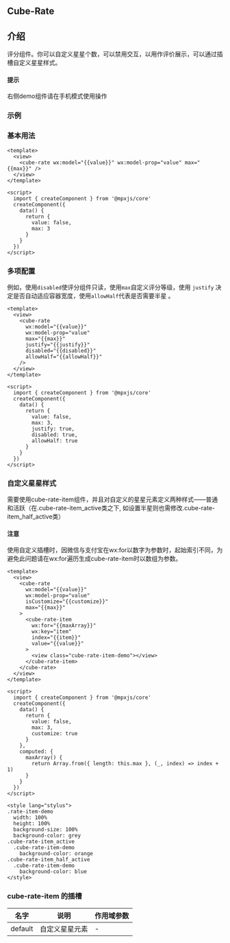 ## Cube-Rate

<card>

## 介绍

评分组件。你可以自定义星星个数，可以禁用交互，以用作评价展示，可以通过插槽自定义星星样式。

#### 提示

右侧demo组件请在手机模式使用操作

</card>

### 示例

<card>

### 基本用法

<collapse-wrapper>

```vue
<template>
  <view>
    <cube-rate wx:model="{{value}}" wx:model-prop="value" max="{{max}}" />
  </view>
</template>

<script>
  import { createComponent } from '@mpxjs/core'
  createComponent({
    data() {
      return {
        value: false,
        max: 3
      }
    }
  })
</script>
```
</collapse-wrapper>


</card>

<card>

### 多项配置

例如，使用`disabled`使评分组件只读，使用`max`自定义评分等级，使用 `justify` 决定是否自动适应容器宽度，使用`allowHalf`代表是否需要半星 。

<collapse-wrapper>

```vue
<template>
  <view>
    <cube-rate
      wx:model="{{value}}"
      wx:model-prop="value"
      max="{{max}}"
      justify="{{justify}}"
      disabled="{{disabled}}"
      allowHalf="{{allowHalf}}"
    />
  </view>
</template>

<script>
  import { createComponent } from '@mpxjs/core'
  createComponent({
    data() {
      return {
        value: false,
        max: 3,
        justify: true,
        disabled: true,
        allowHalf: true
      }
    }
  })
</script>
```
</collapse-wrapper>


</card>

<card>

### 自定义星星样式

需要使用cube-rate-item组件，并且对自定义的星星元素定义两种样式——普通和活跃（在.cube-rate-item_active类之下, 如设置半星则也需修改.cube-rate-item_half_active类）
#### 注意
使用自定义插槽时，因微信与支付宝在wx:for以数字为参数时，起始索引不同，为避免此问题请在wx:for遍历生成cube-rate-item时以数组为参数。

<collapse-wrapper>

```vue
<template>
  <view>
    <cube-rate
      wx:model="{{value}}"
      wx:model-prop="value"
      isCustomize="{{customize}}"
      max="{{max}}"
    >
      <cube-rate-item
        wx:for="{{maxArray}}"
        wx:key="item"
        index="{{item}}"
        value="{{value}}"
      >
        <view class="cube-rate-item-demo"></view>
      </cube-rate-item>
    </cube-rate>
  </view>
</template>

<script>
  import { createComponent } from '@mpxjs/core'
  createComponent({
    data() {
      return {
        value: false,
        max: 3,
        customize: true
      }
    },
    computed: {
      maxArray() {
        return Array.from({ length: this.max }, (_, index) => index + 1)
      }
    }
  })
</script>

<style lang="stylus">
.rate-item-demo
  width: 100%
  height: 100%
  background-size: 100%
  background-color: grey
.cube-rate-item_active
  .cube-rate-item-demo
    background-color: orange
.cube-rate-item_half_active
  .cube-rate-item-demo
    background-color: blue
</style>

```
</collapse-wrapper>

</card>


<card>

### cube-rate-item 的插槽

| 名字 | 说明 | 作用域参数 |
| - | - | - |
| default | 自定义星星元素 | - |

</card>

